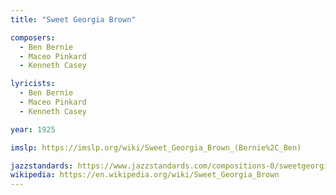 ```yaml
---
title: "Sweet Georgia Brown"

composers:
  - Ben Bernie
  - Maceo Pinkard
  - Kenneth Casey

lyricists:
  - Ben Bernie
  - Maceo Pinkard
  - Kenneth Casey

year: 1925

imslp: https://imslp.org/wiki/Sweet_Georgia_Brown_(Bernie%2C_Ben)

jazzstandards: https://www.jazzstandards.com/compositions-0/sweetgeorgiabrown.htm
wikipedia: https://en.wikipedia.org/wiki/Sweet_Georgia_Brown
---
```

